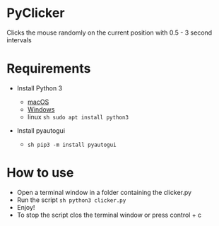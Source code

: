 # PyClicker
Clicks the mouse randomly on the current position with 0.5 - 3 second intervals

# Requirements

- Install Python 3
  - [macOS](https://www.python.org/ftp/python/3.8.3/python-3.8.3-macosx10.9.pkg)
  - [Windows](https://www.python.org/ftp/python/3.8.4/python-3.8.4rc1-amd64.exe)
  - linux ```sh sudo apt install python3```

- Install pyautogui
  - ```sh pip3 -m install pyautogui ```
  
# How to use

  - Open a terminal window in a folder containing the clicker.py 
  - Run the script ```sh python3 clicker.py```
  - Enjoy!
  - To stop the script clos the terminal window or press control + c
